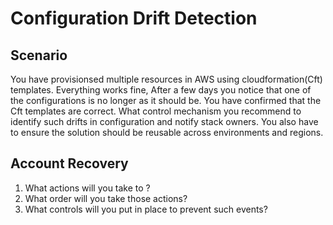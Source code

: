 # Configuration Drift Detection

## Scenario
You have provisionsed multiple resources in AWS using cloudformation(Cft) templates. Everything works fine, After a few days you notice that one of the configurations is no longer as it should be. You have confirmed that the Cft templates are correct. What control mechanism you recommend to identify such drifts in configuration and notify stack owners. You also have to ensure the solution should be reusable across environments and regions.

## Account Recovery

1. What actions will you take to ?
1. What order will you take those actions?
1. What controls will you put in place to prevent such events?
